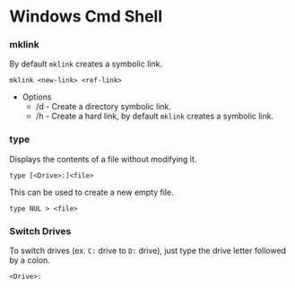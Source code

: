 Windows Cmd Shell
====================

### mklink
By default `mklink` creates a symbolic link.
```
mklink <new-link> <ref-link>
```

- Options
  - /d - Create a directory symbolic link.
  - /h - Create a hard link, by default `mklink` creates a symbolic link.


### type
Displays the contents of a file without modifying it.
```
type [<Drive>:]<file>
```

This can be used to create a new empty file.
```
type NUL > <file>
```

### Switch Drives
To switch drives (ex. `C:` drive to `D:` drive), just type the drive letter followed by a colon.
```
<Drive>:
```


